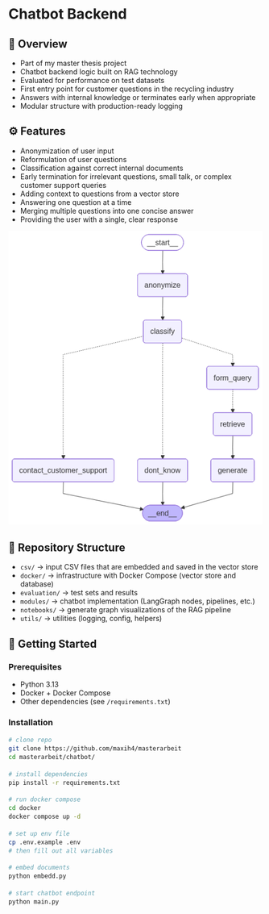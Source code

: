 # Chatbot Backend

## 📌 Overview
- Part of my master thesis project  
- Chatbot backend logic built on RAG technology  
- Evaluated for performance on test datasets  
- First entry point for customer questions in the recycling industry  
- Answers with internal knowledge or terminates early when appropriate  
- Modular structure with production-ready logging  

## ⚙️ Features
- Anonymization of user input  
- Reformulation of user questions  
- Classification against correct internal documents  
- Early termination for irrelevant questions, small talk, or complex customer support queries  
- Adding context to questions from a vector store  
- Answering one question at a time  
- Merging multiple questions into one concise answer  
- Providing the user with a single, clear response  

![Graph Nodes in the chatbot](./docs/output.png)

## 📂 Repository Structure
- `csv/` → input CSV files that are embedded and saved in the vector store  
- `docker/` → infrastructure with Docker Compose (vector store and database)  
- `evaluation/` → test sets and results  
- `modules/` → chatbot implementation (LangGraph nodes, pipelines, etc.)  
- `notebooks/` → generate graph visualizations of the RAG pipeline  
- `utils/` → utilities (logging, config, helpers)  

## 🚀 Getting Started

### Prerequisites
- Python 3.13  
- Docker + Docker Compose  
- Other dependencies (see `/requirements.txt`)  

### Installation
```bash
# clone repo
git clone https://github.com/maxih4/masterarbeit
cd masterarbeit/chatbot/

# install dependencies
pip install -r requirements.txt

# run docker compose
cd docker
docker compose up -d

# set up env file
cp .env.example .env
# then fill out all variables

# embed documents
python embedd.py

# start chatbot endpoint
python main.py
